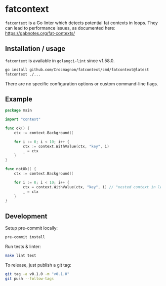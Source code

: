 # fatcontext

`fatcontext` is a Go linter which detects potential fat contexts in loops.
They can lead to performance issues, as documented here: https://gabnotes.org/fat-contexts/

## Installation / usage

`fatcontext` is available in `golangci-lint` since v1.58.0.

```bash
go install github.com/Crocmagnon/fatcontext/cmd/fatcontext@latest
fatcontext ./...
```

There are no specific configuration options or custom command-line flags.

## Example

```go
package main

import "context"

func ok() {
	ctx := context.Background()

	for i := 0; i < 10; i++ {
		ctx := context.WithValue(ctx, "key", i)
		_ = ctx
	}
}

func notOk() {
	ctx := context.Background()

	for i := 0; i < 10; i++ {
		ctx = context.WithValue(ctx, "key", i) // "nested context in loop"
		_ = ctx
	}
}
```

## Development

Setup pre-commit locally:
```bash
pre-commit install
```

Run tests & linter:
```bash
make lint test
```

To release, just publish a git tag:
```bash
git tag -a v0.1.0 -m "v0.1.0"
git push --follow-tags
```
